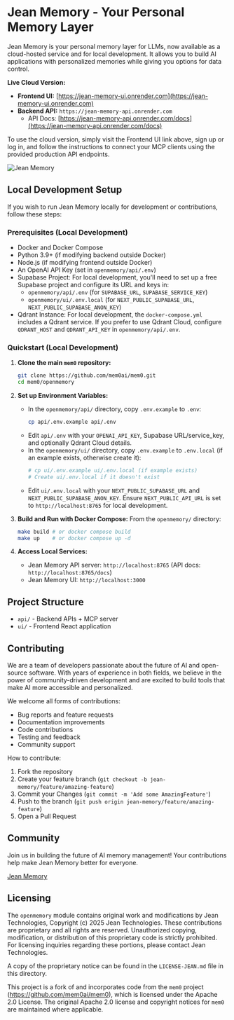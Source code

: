 # Jean Memory - Your Personal Memory Layer

Jean Memory is your personal memory layer for LLMs, now available as a cloud-hosted service and for local development. It allows you to build AI applications with personalized memories while giving you options for data control.

**Live Cloud Version:**
*   **Frontend UI:** [https://jean-memory-ui.onrender.com](https://jean-memory-ui.onrender.com)
*   **Backend API:** `https://jean-memory-api.onrender.com`
    *   API Docs: [https://jean-memory-api.onrender.com/docs](https://jean-memory-api.onrender.com/docs)

To use the cloud version, simply visit the Frontend UI link above, sign up or log in, and follow the instructions to connect your MCP clients using the provided production API endpoints.

![Jean Memory](https://github.com/user-attachments/assets/3c701757-ad82-4afa-bfbe-e049c2b4320b)

## Local Development Setup

If you wish to run Jean Memory locally for development or contributions, follow these steps:

### Prerequisites (Local Development)

- Docker and Docker Compose
- Python 3.9+ (if modifying backend outside Docker)
- Node.js (if modifying frontend outside Docker)
- An OpenAI API Key (set in `openmemory/api/.env`)
- Supabase Project: For local development, you'll need to set up a free Supabase project and configure its URL and keys in:
    - `openmemory/api/.env` (for `SUPABASE_URL`, `SUPABASE_SERVICE_KEY`)
    - `openmemory/ui/.env.local` (for `NEXT_PUBLIC_SUPABASE_URL`, `NEXT_PUBLIC_SUPABASE_ANON_KEY`)
- Qdrant Instance: For local development, the `docker-compose.yml` includes a Qdrant service. If you prefer to use Qdrant Cloud, configure `QDRANT_HOST` and `QDRANT_API_KEY` in `openmemory/api/.env`.

### Quickstart (Local Development)

1.  **Clone the main `mem0` repository:**
    ```bash
    git clone https://github.com/mem0ai/mem0.git
    cd mem0/openmemory
    ```

2.  **Set up Environment Variables:**
    *   In the `openmemory/api/` directory, copy `.env.example` to `.env`:
        ```bash
        cp api/.env.example api/.env
        ```
    *   Edit `api/.env` with your `OPENAI_API_KEY`, Supabase URL/service_key, and optionally Qdrant Cloud details.
    *   In the `openmemory/ui/` directory, copy `.env.example` to `.env.local` (if an example exists, otherwise create it):
        ```bash
        # cp ui/.env.example ui/.env.local (if example exists)
        # Create ui/.env.local if it doesn't exist
        ```
    *   Edit `ui/.env.local` with your `NEXT_PUBLIC_SUPABASE_URL` and `NEXT_PUBLIC_SUPABASE_ANON_KEY`. Ensure `NEXT_PUBLIC_API_URL` is set to `http://localhost:8765` for local development.

3.  **Build and Run with Docker Compose:**
    From the `openmemory/` directory:
    ```bash
    make build # or docker compose build
    make up    # or docker compose up -d
    ```

4.  **Access Local Services:**
    *   Jean Memory API server: `http://localhost:8765` (API docs: `http://localhost:8765/docs`)
    *   Jean Memory UI: `http://localhost:3000`

## Project Structure

- `api/` - Backend APIs + MCP server
- `ui/` - Frontend React application

## Contributing

We are a team of developers passionate about the future of AI and open-source software. With years of experience in both fields, we believe in the power of community-driven development and are excited to build tools that make AI more accessible and personalized.

We welcome all forms of contributions:
- Bug reports and feature requests
- Documentation improvements
- Code contributions
- Testing and feedback
- Community support

How to contribute:

1. Fork the repository
2. Create your feature branch (`git checkout -b jean-memory/feature/amazing-feature`)
3. Commit your Changes (`git commit -m 'Add some AmazingFeature'`)
4. Push to the branch (`git push origin jean-memory/feature/amazing-feature`)
5. Open a Pull Request

## Community

Join us in building the future of AI memory management! Your contributions help make Jean Memory better for everyone.

<a href="https://mem0.dev/jean-memory">Jean Memory</a>

## Licensing

The `openmemory` module contains original work and modifications by Jean Technologies, Copyright (c) 2025 Jean Technologies. These contributions are proprietary and all rights are reserved. Unauthorized copying, modification, or distribution of this proprietary code is strictly prohibited. For licensing inquiries regarding these portions, please contact Jean Technologies.

A copy of the proprietary notice can be found in the `LICENSE-JEAN.md` file in this directory.

This project is a fork of and incorporates code from the `mem0` project (https://github.com/mem0ai/mem0), which is licensed under the Apache 2.0 License. The original Apache 2.0 license and copyright notices for `mem0` are maintained where applicable.
